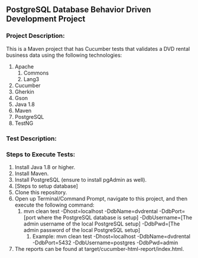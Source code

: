 ## PostgreSQL Database Behavior Driven Development Project

### Project Description:
This is a Maven project that has Cucumber tests that validates a DVD rental business data using the following technologies:
1. Apache
    1. Commons
    2. Lang3
2. Cucumber
3. Gherkin
4. Gson
5. Java 1.8
6. Maven
7. PostgreSQL
8. TestNG

### Test Description:

### Steps to Execute Tests:
1. Install Java 1.8 or higher.
2. Install Maven.
3. Install PostgreSQL (ensure to install pgAdmin as well).
4. [Steps to setup database]
5. Clone this repository.
6. Open up Terminal/Command Prompt, navigate to this project, and then execute the following command: 
    1. mvn clean test -Dhost=localhost -DdbName=dvdrental -DdbPort=[port where the PostgreSQL database is setup] -DdbUsername=[The admin username of the local PostgreSQL setup] -DdbPwd=[The admin password of the local PostgreSQL setup]
        1. Example: mvn clean test -Dhost=localhost -DdbName=dvdrental -DdbPort=5432 -DdbUsername=postgres -DdbPwd=admin
7. The reports can be found at target/cucumber-html-report/index.html.
